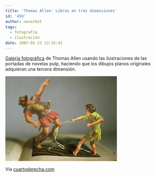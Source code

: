 ```yaml
---
title: 'Thomas Allen: Libros en tres dimensiones'
id: '459'
author: neverbot
tags:
  - fotografía
  - ilustración
date: 2007-05-23 13:33:43
---
```


[Galería fotográfica](http://www.josephbellows.com/exhibitions/2006_3_thomas_allen/) de Thomas Allen usando las ilustraciones de las portadas de novelas pulp, haciendo que los dibujos planos originales adquieran una tercera dimensión.

[![Thomas Allen](./thomas-allen-libros-en-tres-dimensiones/ThomasAllen.jpg "Thomas Allen")](http://www.josephbellows.com/exhibitions/2006_3_thomas_allen/ "Thomas Allen")

Vía [cuartoderecha.com](http://www.cuartoderecha.com/806/)
